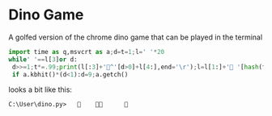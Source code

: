 
# Dino Game

A golfed version of the chrome dino game that can be played in the terminal
```python
import time as q,msvcrt as a;d=t=1;l=' '*20
while' '==l[3]or d:
 d>>=1;t*=.99;print(l[:3]+'🦖^'[d>0]+l[4:],end='\r');l=l[1:]+'🌵 '[hash(t)%9>0];q.sleep(t)
 if a.kbhit()*(d<1):d=9;a.getch()
 ```
looks a bit like this:
```
C:\User\dino.py>   🦖    🌵🌵      🌵   
```